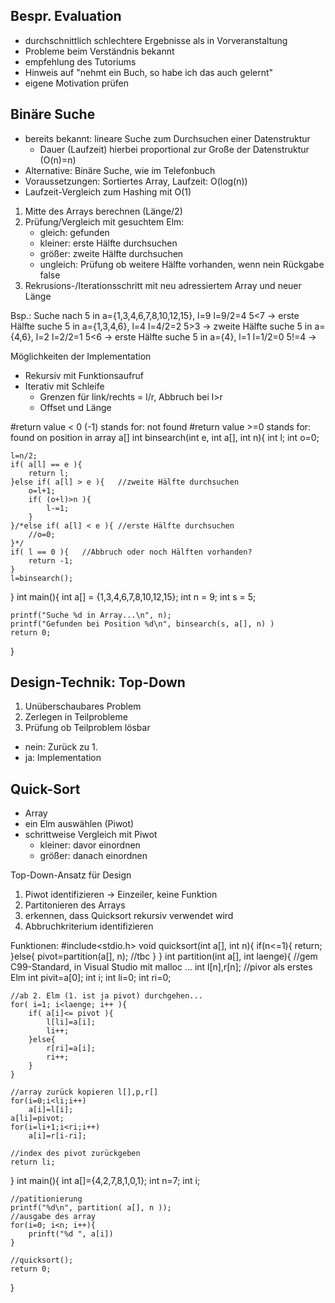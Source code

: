 ## Bespr. Evaluation

- durchschnittlich schlechtere Ergebnisse als in Vorveranstaltung
- Probleme beim Verständnis bekannt
- empfehlung des Tutoriums
- Hinweis auf "nehmt ein Buch, so habe ich das auch gelernt"
- eigene Motivation prüfen

## Binäre Suche

- bereits bekannt: lineare Suche zum Durchsuchen einer Datenstruktur
  * Dauer (Laufzeit) hierbei proportional zur Große der Datenstruktur (O(n)=n)
- Alternative: Binäre Suche, wie im Telefonbuch
- Voraussetzungen: Sortiertes Array, Laufzeit: O(log(n))
- Laufzeit-Vergleich zum Hashing mit O(1)

1. Mitte des Arrays berechnen (Länge/2)
2. Prüfung/Vergleich mit gesuchtem Elm:
   * gleich:	gefunden
   * kleiner:	erste Hälfte durchsuchen
   * größer:	zweite Hälfte durchsuchen
   * ungleich:	Prüfung ob weitere Hälfte vorhanden, wenn nein Rückgabe false
4. Rekrusions-/Iterationsschritt mit neu adressiertem Array und neuer Länge

Bsp.: Suche nach 5 in a={1,3,4,6,7,8,10,12,15}, l=9
l=9/2=4
5<7 -> erste Hälfte
suche 5 in a={1,3,4,6}, l=4
l=4/2=2
5>3 -> zweite Hälfte
suche 5 in a={4,6}, l=2
l=2/2=1
5<6 -> erste Hälfte
suche 5 in a={4}, l=1
l=1/2=0
5!=4 -> 

Möglichkeiten der Implementation
* Rekursiv mit Funktionsaufruf
* Iterativ mit Schleife
  * Grenzen für link/rechts = l/r, Abbruch bei l>r
  * Offset und Länge

#return value < 0 (-1) stands for: not found
#return value >=0 stands for: found on position in array a[]
int binsearch(int e, int a[], int n){
	int l;
	int o=0;

	l=n/2;
	if( a[l] == e ){
		return l;
	}else if( a[l] > e ){	//zweite Hälfte durchsuchen
		o=l+1;
		if( (o+l)>n ){
			l-=1;
		}
	}/*else if( a[l] < e ){	//erste Hälfte durchsuchen
		//o=0;
	}*/
	if( l == 0 ){	//Abbruch oder noch Hälften vorhanden?
		return -1;
	}
	l=binsearch();
}
int main(){
	int a[] = {1,3,4,6,7,8,10,12,15};
	int n = 9;
	int s = 5;
	
	printf("Suche %d in Array...\n", n);
	printf("Gefunden bei Position %d\n", binsearch(s, a[], n) )
	return 0;
}

## Design-Technik: Top-Down

1. Unüberschaubares Problem
2. Zerlegen in Teilprobleme
3. Prüfung ob Teilproblem lösbar
  * nein: Zurück zu 1.
  * ja:   Implementation

## Quick-Sort

- Array
- ein Elm auswählen (Piwot)
- schrittweise Vergleich mit Piwot
  * kleiner: davor einordnen
  * größer: danach einordnen

Top-Down-Ansatz für Design
1. Piwot identifizieren -> Einzeiler, keine Funktion
2. Partitonieren des Arrays
3. erkennen, dass Quicksort rekursiv verwendet wird
4. Abbruchkriterium identifizieren

Funktionen:
#include<stdio.h>
void quicksort(int a[], int n){
	if(n<=1){
		return;
	}else{
		pivot=partition(a[], n);
		//tbc
	}
}
int partition(int a[], int laenge){
	//gem C99-Standard, in Visual Studio mit malloc ...
	int l[n],r[n];
	//pivor als erstes Elm
	int pivit=a[0];
	int i;
	int li=0;
	int ri=0;

	//ab 2. Elm (1. ist ja pivot) durchgehen...
	for( i=1; i<laenge; i++ ){
		if( a[i]<= pivot ){
			l[li]=a[i];
			li++;
		}else{
			r[ri]=a[i];
			ri++;
		}
	}
	
	//array zurück kopieren l[],p,r[]
	for(i=0;i<li;i++)
		a[i]=l[i];
	a[li]=pivot;
	for(i=li+1;i<ri;i++)
		a[i]=r[i-ri];
	
	//index des pivot zurückgeben
	return li;
}
int main(){
	int a[]={4,2,7,8,1,0,1};
	int n=7;
	int i;
	
	//patitionierung
	printf("%d\n", partition( a[], n ));
	//ausgabe des array
	for(i=0; i<n; i++){
		prinft("%d ", a[i])
	}

	//quicksort();
	return 0;
}
